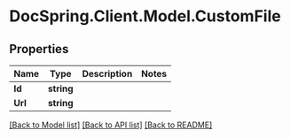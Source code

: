 # DocSpring.Client.Model.CustomFile

## Properties

Name | Type | Description | Notes
------------ | ------------- | ------------- | -------------
**Id** | **string** |  | 
**Url** | **string** |  | 

[[Back to Model list]](../README.md#documentation-for-models) [[Back to API list]](../README.md#documentation-for-api-endpoints) [[Back to README]](../README.md)

